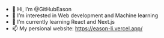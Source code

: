 - 👋 Hi, I’m @GitHubEason
- 👀 I’m interested in Web development and Machine learning 
- 🌱 I’m currently learning React and Next.js
- 📫 My persional website: https://eason-li.vercel.app/

<!---
GitHubEason/GitHubEason is a ✨ special ✨ repository because its `README.md` (this file) appears on your GitHub profile.
You can click the Preview link to take a look at your changes.
--->
